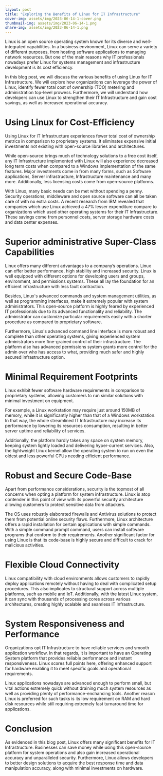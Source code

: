 ```yaml
---
layout: post
title: "Exploring the Benefits of Linux for IT Infrastructure"
cover-img: assets/img/2023-06-14-1-cover.png
thumbnail-img: assets/img/2023-06-14-1.png
share-img: assets/img/2023-06-14-1.png
---
```


Linux is an open source operating system known for its diverse and well-integrated capabilities. In a business environment, Linux can serve a variety of different purposes, from hosting software applications to managing network resources. But one of the main reasons why IT professionals nowadays prefer Linux for systems management and infrastructure development is its cost efficiency.

In this blog post, we will discuss the various benefits of using Linux for IT Infrastructure. We will explore how organizations can leverage the power of Linux, identify fewer total cost of ownership (TCO) metering and administration top-level prowess. Furthermore, we will understand how developers can use Linux to strengthen their IT Infrastructure and gain cost savings, as well as increased operational accuracy.

# Using Linux for Cost-Efficiency

Using Linux for IT Infrastructure experiences fewer total cost of ownership metrics in comparison to proprietary systems. It eliminates expensive initial investments not existing with open-source libraries and architectures.

While open-source brings much of technology solutions to a free cost itself, any IT Infrastructure implemented with Linux will also experience decreased long term costs when compared to a Windows implementation of the same features. Major investments come in from many forms, such as Software applications, Server infrastructure, Infrastructure maintenance and many more. Additionally, less licensing costs come from open-source platforms.

With Linux, many basic needs can be met without spending a penny. Security operations, middleware and open source software can all be taken care of with no extra costs. A recent research from IBM revealed that companies which use Linux achieved a 47% lesser expenditure compare to organizations which used other operating systems for their IT Infrastructure. These savings come from personnel costs, server storage hardware costs and data center expenses.

# Superior administrative Super-Class Capabilities

Linux offers many different advantages to a company’s operations. Linux can offer better performance, high stability and increased security. Linux is well equipped with different options for developing users and groups, environment, and permissions systems. These all lay the foundation for an efficient infrastructure with less fault contraction.

Besides, Linux's advanced commands and system management utilities, as well as programming interfaces, make it extremely popular with system administrators. This open-source platform is highly feared by experienced IT professionals due to its advanced functionality and reliability. The administrator can customize particular requirements easily with a shorter procedure as compared to proprietary software.

Furthermore, Linux's advanced command line interface is more robust and complete than other operating systems, giving experienced system administrators more fine-grained control of their infrastructure. The platform also has advanced permissions system grants more control for the admin over who has access to what, providing much safer and highly secured infrastructure option.

# Minimal Requirement Footprints

Linux exhibit fewer software hardware requirements in comparison to proprietary systems, allowing customers to run similar solutions with minimal investment on equipment. 

For example, a Linux workstation may require just around 150MB of memory, while it is significantly higher than that of a Windows workstation. In that way, the whole streamlined IT Infrastructure may increase its performance by lowering its resources consumption, resulting in better server uptime and reliability of services.

Additionally, the platform hardly takes any space on system memory, keeping system lightly loaded and delivering hyper-current services. Also, the lightweight Linux kernel allow the operating system to run on even the oldest and less powerful CPUs needing efficient performance.

# Robust and Secure Code-Base

Apart from performance considerations, security is the topmost of all concerns when opting a platform for system infrastructure. Linux is atop contender in this point of view with its powerful security architecture allowing customers to protect sensitive data from attackers.

The OS uses robustly elaborated firewalls and Antivirus solutions to protect them from potential online security flaws. Furthermore, Linux architecture offers a rapid installation for certain applications with simple commands. With a simple command prompt command, users can install software programs that conform to their requirements. Another significant factor for using Linux is that its code-base is highly secure and difficult to crack for malicious activities.

# Flexible Cloud Connectivity

Linux compatibility with cloud environments allows customers to rapidly deploy applications remotely without having to deal with complicated setup procedures. This also implicates to structural support across multiple platforms, such as mobile and IoT. Additionally, with the latest Linux system, it can sync with thousands of processing cores across various architectures, creating highly scalable and seamless IT Infrastructure.

# System Responsiveness and Performance

Organizations opt IT Infrastructure to have reliable services and smooth application workflow. In that regards, it is important to have an Operating System platform that provides reliable performance and instant responsiveness. Linux scores full points here, offering enhanced support for hardware enabling it to meet specific goals and operational requirements.

Linux applications nowadays are advanced enough to perform small, but vital actions extremely quick without draining much system resources as well as providing plenty of performance-enchancing tools. Another reason Linux is preferred for such tasks is its low requirement on RAM and hard disk resources while still requiring extremely fast turnaround time for applications. 

# Conclusion

As evidenced in this blog post, Linux offers many significant benefits for IT Infrastructure. Businesses can save money while using this open-source platform for system operations and also gain increased operational accuracy and unparalleled security. Furthermore, Linux allows developers to better design solutions to acquire the best response time and data manipulation accuracy, along with minimal investments on hardware.